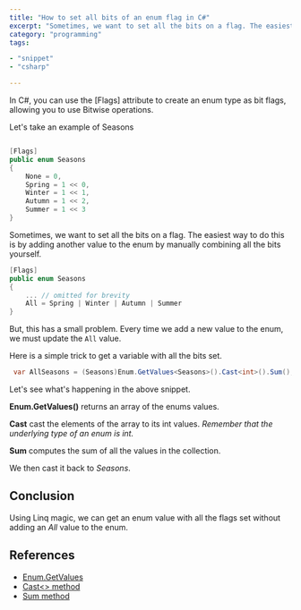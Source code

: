 ```yaml
---
title: "How to set all bits of an enum flag in C#"
excerpt: "Sometimes, we want to set all the bits on a flag. The easiest way to do this is by adding another value to the enum. But there is a more elegant way using LinQ which does not require updating the flag."
category: "programming"
tags:

- "snippet"
- "csharp"

---
```


In C#, you can use the [Flags] attribute to create an enum type as bit flags, allowing you to use Bitwise operations.

Let's take an example of Seasons

```csharp

[Flags]
public enum Seasons
{
    None = 0,
    Spring = 1 << 0,
    Winter = 1 << 1,
    Autumn = 1 << 2,
    Summer = 1 << 3
}
```

Sometimes, we want to set all the bits on a flag. The easiest way to do this is by adding another value to the enum by manually combining all the bits yourself.

```csharp
[Flags]
public enum Seasons
{
    ... // omitted for brevity
    All = Spring | Winter | Autumn | Summer
}
```

But, this has a small problem. Every time we add a new value to the enum, we must update the `All` value.

Here is a simple trick to get a variable with all the bits set.

```csharp
 var AllSeasons = (Seasons)Enum.GetValues<Seasons>().Cast<int>().Sum();
```

Let's see what's happening in the above snippet.

**Enum.GetValues<MyDays>()** returns an array of the enums values.

**Cast<int>** cast the elements of the array to its int values. _Remember that the underlying type of an enum is int._

**Sum** computes the sum of all the values in the collection.

We then cast it back to _Seasons_.

## Conclusion

Using Linq magic, we can get an enum value with all the flags set without adding an _All_ value to the enum.

## References

- [Enum.GetValues](https://docs.microsoft.com/en-us/dotnet/api/system.enum.getvalues?view=net-6.0)
- [Cast<> method](https://docs.microsoft.com/en-us/dotnet/api/system.linq.enumerable.cast?view=net-6.0)
- [Sum method](https://docs.microsoft.com/en-us/dotnet/api/system.linq.enumerable.sum?view=net-6.0)
